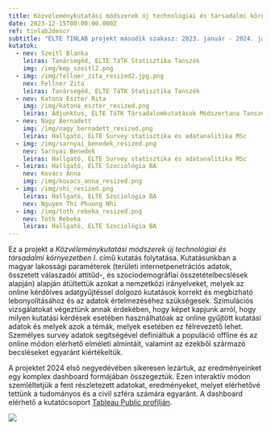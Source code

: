 ```yaml
---
title: Közvéleménykutatási módszerek új technológiai és társadalmi környezetben II.
date: 2023-12-15T00:00:00.000Z
ref: tinlab2descr
subtitle: "ELTE TINLAB projekt második szakasz: 2023. január - 2024. január"
kutatok:
  - nev: Szeitl Blanka
    leiras: Tanársegéd, ELTE TáTK Statisztika Tanszék
    img: /img/kep_szeitl2.png
  - img: /img/fellner_zita_resized2.jpg.png
    nev: Fellner Zita
    leiras: Tanársegéd, ELTE TáTK Statisztika Tanszék
  - nev: Katona Eszter Rita
    img: /img/katona_eszter_resized.png
    leiras: Adjunktus, ELTE TáTK Társadalomkutatások Módszertana Tanszék
  - nev: Nagy Bernadett
    img: /img/nagy_bernadett_resized.png
    leiras: Hallgató, ELTE Survey statisztika és adatanalitika MSc
  - img: /img/sarnyai_benedek_resized.png
    nev: Sarnyai Benedek
    leiras: Hallgató, ELTE Survey statisztika és adatanalitika MSc
  - leiras: Hallgató, ELTE Szociológia BA
    nev: Kovács Anna
    img: /img/kovacs_anna_resized.png
  - img: /img/nhi_resized.png
    leiras: Hallgató, ELTE Szociológia BA
    nev: Nguyen Thi Phuong Nhi
  - img: /img/toth_rebeka_resized.png
    nev: Tóth Rebeka
    leiras: Hallgató, ELTE Szociológia BA
---
```

Ez a projekt a *Közvéleménykutatási módszerek új technológiai és társadalmi környezetben I.* című kutatás folytatása. Kutatásunkban a magyar lakossági paraméterek (területi internetpenetrációs adatok, összetett válaszadói attitűd-, és szociodemográfiai összetételbecslések alapján) alapján átültettük azokat a nemzetközi irányelveket, melyek az online kérdőíves adatgyűjtéssel dolgozó kutatások korrekt és megbízható lebonyolításához és az adatok értelmezéséhez szükségesek. Szimulációs vizsgálatokat végeztünk annak érdekében, hogy képet kapjunk arról, hogy milyen kutatási kérdések esetében használhatóak az online gyűjtött kutatási adatok és melyek azok a témák, melyek esetében ez félrevezető lehet. Személyes survey adatok segítségével definiáltuk a populáció offline és az online módon elérhető elméleti almintáit, valamint az ezekből származó becsléseket egyaránt kiértékeltük. 

A projektet 2024 első negyedévében sikeresen lezártuk, az eredményeinket egy komplex dashboard formájában összegeztük. Ezen interaktív módon szemléltetjük a fent részletezett adatokat, eredményeket, melyet elérhetővé tettünk a tudományos és a civil szféra számára egyaránt. A dashboard elérhető a kutatócsoport [Tableau Public profilján](https://public.tableau.com/app/profile/smrb.research/viz/tinlab_smrb_17322005595920/Story1).

![](/img/tinlab_poszter.png)
